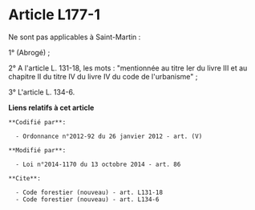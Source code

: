 # Article L177-1

Ne sont pas applicables à Saint-Martin : 

1° (Abrogé) ; 

2° A l'article L. 131-18, les mots : "mentionnée au titre Ier du livre III et au chapitre II du titre IV du livre IV du code
de l'urbanisme" ; 

3° L'article L. 134-6.

**Liens relatifs à cet article**

	**Codifié par**:

	  - Ordonnance n°2012-92 du 26 janvier 2012 - art. (V)

	**Modifié par**:

	  - Loi n°2014-1170 du 13 octobre 2014 - art. 86

	**Cite**:

	  - Code forestier (nouveau) - art. L131-18
	  - Code forestier (nouveau) - art. L134-6
